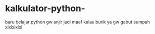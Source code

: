 # kalkulator-python-
baru belajar python gw anjir jadi maaf kalau burik ya gw gabut sumpah xixixixixi 
